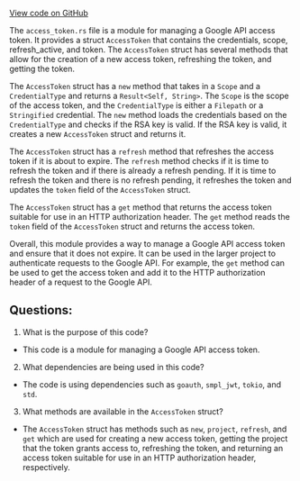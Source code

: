 [View code on GitHub](https://github.com/solana-labs/solana/blob/master/storage-bigtable/src/access_token.rs)

The `access_token.rs` file is a module for managing a Google API access token. It provides a struct `AccessToken` that contains the credentials, scope, refresh_active, and token. The `AccessToken` struct has several methods that allow for the creation of a new access token, refreshing the token, and getting the token.

The `AccessToken` struct has a `new` method that takes in a `Scope` and a `CredentialType` and returns a `Result<Self, String>`. The `Scope` is the scope of the access token, and the `CredentialType` is either a `Filepath` or a `Stringified` credential. The `new` method loads the credentials based on the `CredentialType` and checks if the RSA key is valid. If the RSA key is valid, it creates a new `AccessToken` struct and returns it.

The `AccessToken` struct has a `refresh` method that refreshes the access token if it is about to expire. The `refresh` method checks if it is time to refresh the token and if there is already a refresh pending. If it is time to refresh the token and there is no refresh pending, it refreshes the token and updates the `token` field of the `AccessToken` struct.

The `AccessToken` struct has a `get` method that returns the access token suitable for use in an HTTP authorization header. The `get` method reads the `token` field of the `AccessToken` struct and returns the access token.

Overall, this module provides a way to manage a Google API access token and ensure that it does not expire. It can be used in the larger project to authenticate requests to the Google API. For example, the `get` method can be used to get the access token and add it to the HTTP authorization header of a request to the Google API.
## Questions: 
 1. What is the purpose of this code?
- This code is a module for managing a Google API access token.

2. What dependencies are being used in this code?
- The code is using dependencies such as `goauth`, `smpl_jwt`, `tokio`, and `std`.

3. What methods are available in the `AccessToken` struct?
- The `AccessToken` struct has methods such as `new`, `project`, `refresh`, and `get` which are used for creating a new access token, getting the project that the token grants access to, refreshing the token, and returning an access token suitable for use in an HTTP authorization header, respectively.